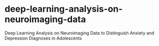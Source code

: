 # deep-learning-analysis-on-neuroimaging-data
Deep Learning Analysis on Neuroimaging Data to Distinguish Anxiety and Depression Diagnoses in Adolescents
